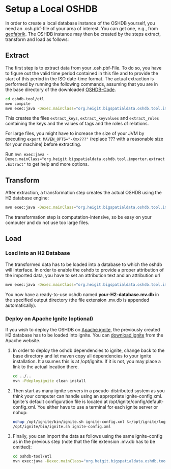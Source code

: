 # Setup a Local OSHDB

In order to create a local database instance of the OSHDB yourself, you
need an .osh.pbf-file of your area of interest. You can get one, e.g., from
[geofabrik](http://download.geofabrik.de/). The OSHDB instance may then
be created by the steps extract, transform and load as follows:

## Extract

The first step is to extract data from your .osh.pbf-File. To do so,
you have to figure out the valid time period contained in this file and
to provide the start of this period in the ISO date-time format. The
actual extraction is performed by running the following commands, assuming
that you are in the base directory of the downloaded
[OSHDB-Code](https://github.com/GIScience/oshdb).


```bash
cd oshdb-tool/etl
mvn compile
mvn exec:java -Dexec.mainClass="org.heigit.bigspatialdata.oshdb.tool.importer.extract.Extract" -Dexec.args="--pbf /absolute/path/to/file.osh.pbf -tmpDir ./tmpFiles --timevalidity_from YYYY-MM-DD"
```

This creates the files `extract_keys`, `extract_keyvalues` and `extract_roles` 
containing the keys and the values of tags and the roles of relations.

For large files, you might have to increase the size of your JVM by executing
`export MAVEN_OPTS="-Xmx???"` (replace ??? with a reasonable size for your machine)
before extracting.

Run `mvn exec:java -Dexec.mainClass="org.heigit.bigspatialdata.oshdb.tool.importer.extract.Extract"`
to get help and more options.


## Transform

After extraction, a transformation step creates the actual OSHDB using
the H2 database engine:

```bash
mvn exec:java -Dexec.mainClass="org.heigit.bigspatialdata.oshdb.tool.importer.transform.Transform" -Dexec.args="--pbf /absolute/path/to/file.osh.pbf -tmpDir ./tmpFiles"
```
The transformation step is computation-intensive, so be easy on your computer
and do not use too large files.


## Load

### Load into an H2 Database

The transformed data has to be loaded into a database to which the oshdb will interface.
In order to enable the oshdb to provide a proper attribution of the imported data, you
have to set an attribution text and an attribution url

```bash
mvn exec:java -Dexec.mainClass="org.heigit.bigspatialdata.oshdb.tool.importer.load.handle.OSHDB2H2Handler" -Dexec.args="-tmpDir ./tmpFiles --out /absolote/path/to/your-H2-database --attribution '© OpenStreetMap contributors' --attribution-url 'https://www.openstreetmap.org/copyright'"
```

You now have a ready-to-use oshdb named **your-H2-database.mv.db** in the specified
output directory (the file extension .mv.db is appended automatically).


### Deploy on Apache Ignite (optional)

If you wish to deploy the OSHDB on [Apache ignite](https://ignite.apache.org),
the previously created H2 database has to be loaded into ignite. You can 
[download ignite](https://ignite.apache.org/download.cgi#binaries) from the
Apache website.

1. In order to deploy the oshdb dependencies to ignite,
   change back to the base directory and let maven copy all dependencies to
   your ignite installation. It assumes this is at /opt/ignite. If it is not,
   you may place a link to the actual location there.<br>
   ```bash
   cd ../..
   mvn -Pdeployignite clean install
   ```

2. Then start as many ignite servers in a pseudo-distributed system as you
   think your computer can handle using an appropriate ignite-config.xml.
   Ignite's default configuration file is located at
   /opt/ignite/config/default-config.xml.
   You either have to use a terminal for each ignite server or nohup:<br>
   ```bash
   nohup /opt/ignite/bin/ignite.sh ignite-config.xml &>/opt/ignite/log.log &
   /opt/ignite/bin/ignite.sh ignite-config.xml
   ```

3. Finally, you can import the data as follows using
   the same ignite-config as in the previous step (note that the file extension .mv.db
   has to be omitted):<br>
   ```bash
   cd oshdb-tool/etl
   mvn exec:java -Dexec.mainClass="org.heigit.bigspatialdata.oshdb.tool.importer.util.OSHDB2Ignite" -Dexec.args="-ignite ignite-config.xml -db /absolute/path/to/your-H2-database"
   ```

